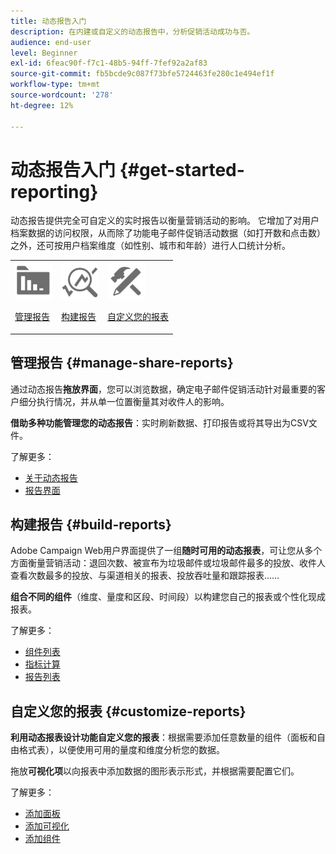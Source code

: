 ```yaml
---
title: 动态报告入门
description: 在内建或自定义的动态报告中，分析促销活动成功与否。
audience: end-user
level: Beginner
exl-id: 6feac90f-f7c1-48b5-94ff-7fef92a2af83
source-git-commit: fb5bcde9c087f73bfe5724463fe280c1e494ef1f
workflow-type: tm+mt
source-wordcount: '278'
ht-degree: 12%

---
```


# 动态报告入门 {#get-started-reporting}

动态报告提供完全可自定义的实时报告以衡量营销活动的影响。 它增加了对用户档案数据的访问权限，从而除了功能电子邮件促销活动数据（如打开数和点击数）之外，还可按用户档案维度（如性别、城市和年龄）进行人口统计分析。

<table>
<tr>
<td><img src="assets/do-not-localize/icon_manage.svg" width="60px"><p><a href="#manage-share-reports">管理报告</a></p></td><td><img src="assets/do-not-localize/icon_build.svg" width="60px"><p><a href="#build-reports">构建报告</a></p></td><td><img src="assets/do-not-localize/icon_customize.svg" width="60px"><p><a href="#customize-reports">自定义您的报表</a></p></td></tr>
</table>

## 管理报告 {#manage-share-reports}

通过动态报告&#x200B;**拖放界面**，您可以浏览数据，确定电子邮件促销活动针对最重要的客户细分执行情况，并从单一位置衡量其对收件人的影响。

**借助多种功能管理您的动态报告**：实时刷新数据、打印报告或将其导出为CSV文件。

了解更多：

* [关于动态报告](about-dynamic-reports.md)
* [报告界面](reporting-interface.md)

## 构建报告 {#build-reports}

Adobe Campaign Web用户界面提供了一组&#x200B;**随时可用的动态报表**，可让您从多个方面衡量营销活动：退回次数、被宣布为垃圾邮件或垃圾邮件最多的投放、收件人查看次数最多的投放、与渠道相关的报表、投放吞吐量和跟踪报表……

**组合不同的组件**（维度、量度和区段、时间段）以构建您自己的报表或个性化现成报表。

了解更多：

* [组件列表](list-of-components.md)
* [指标计算](indicator-calculation.md)
* [报告列表](defining-the-report-period.md)

## 自定义您的报表 {#customize-reports}

**利用动态报表设计功能自定义您的报表**：根据需要添加任意数量的组件（面板和自由格式表），以便使用可用的量度和维度分析您的数据。

拖放&#x200B;**可视化项**&#x200B;以向报表中添加数据的图形表示形式，并根据需要配置它们。

了解更多：

* [添加面板](adding-panels.md)
* [添加可视化](adding-visualizations.md)
* [添加组件](adding-components.md)
